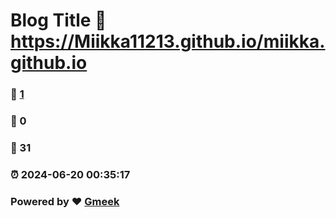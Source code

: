# Blog Title :link: https://Miikka11213.github.io/miikka.github.io 
### :page_facing_up: [1](https://Miikka11213.github.io/miikka.github.io/tag.html) 
### :speech_balloon: 0 
### :hibiscus: 31 
### :alarm_clock: 2024-06-20 00:35:17 
### Powered by :heart: [Gmeek](https://github.com/Meekdai/Gmeek)
